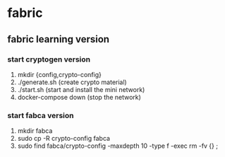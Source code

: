 # fabric
## fabric learning version

### start cryptogen version

1. mkdir {config,crypto-config}
2. ./generate.sh (create crypto material)
3. ./start.sh (start and install the mini network)
4. docker-compose down (stop the network)

### start fabca version
1. mkdir fabca
2. sudo cp -R crypto-config fabca
3. sudo find fabca/crypto-config -maxdepth 10 -type f -exec rm -fv {} \;


